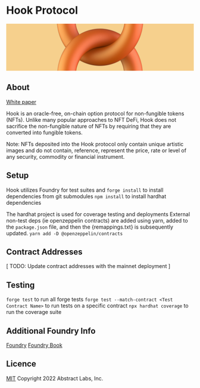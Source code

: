 # Hook Protocol

![Hook](img/hook-protocol-banner.png)

## About

[White paper](https://hook.art/whitepaper)

Hook is an oracle-free, on-chain option protocol for non-fungible tokens (NFTs). Unlike many popular approaches to NFT DeFi, Hook does not sacrifice the non-fungible nature of NFTs by requiring that they are converted into fungible tokens.

Note: NFTs deposited into the Hook protocol only contain unique artistic images and do not contain, reference, represent the price, rate or level of any security, commodity or financial instrument.

## Setup

Hook utilizes Foundry for test suites and
`forge install` to install dependencies from git submodules
`npm install` to install hardhat dependencies

The hardhat project is used for coverage testing and deployments
External non-test deps (ie openzeppelin contracts) are added using yarn,
added to the `package.json` file, and then the {remappings.txt} is subsequently
updated. `yarn add -D @openzeppelin/contracts`

## Contract Addresses

[ TODO: Update contract addresses with the mainnet deployment ]

## Testing

`forge test` to run all forge tests
`forge test --match-contract <Test Contract Name>` to run tests on a specific contract
`npx hardhat coverage` to run the coverage suite

## Additional Foundry Info

[Foundry](https://github.com/foundry-rs/foundry)
[Foundry Book](https://book.getfoundry.sh)

## Licence

[MIT](LICENCE.md) Copyright 2022 Abstract Labs, Inc.
